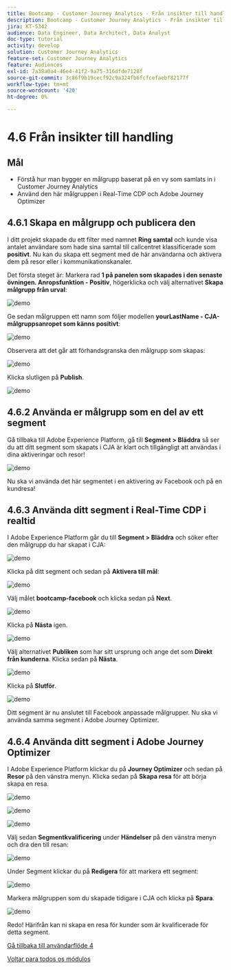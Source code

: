 ```yaml
---
title: Bootcamp - Customer Journey Analytics - Från insikter till handling
description: Bootcamp - Customer Journey Analytics - Från insikter till handling
jira: KT-5342
audience: Data Engineer, Data Architect, Data Analyst
doc-type: tutorial
activity: develop
solution: Customer Journey Analytics
feature-set: Customer Journey Analytics
feature: Audiences
exl-id: 7a38a0a4-46e4-41f2-9a75-316dfde7128f
source-git-commit: 3c86f9b19cecf92c9a324fb6fcfcefaebf82177f
workflow-type: tm+mt
source-wordcount: '420'
ht-degree: 0%

---
```


# 4.6 Från insikter till handling

## Mål

- Förstå hur man bygger en målgrupp baserat på en vy som samlats in i Customer Journey Analytics
- Använd den här målgruppen i Real-Time CDP och Adobe Journey Optimizer

## 4.6.1 Skapa en målgrupp och publicera den

I ditt projekt skapade du ett filter med namnet **Ring samtal** och kunde visa antalet användare som hade sina samtal till callcentret klassificerade som **positivt**. Nu kan du skapa ett segment med de här användarna och aktivera dem på resor eller i kommunikationskanaler.

Det första steget är: Markera rad **1 på panelen som skapades i den senaste övningen. Anropsfunktion - Positiv**, högerklicka och välj alternativet **Skapa målgrupp från urval**:

![demo](./images/aud1.png)

Ge sedan målgruppen ett namn som följer modellen **yourLastName - CJA-målgruppsanropet som känns positivt**:

![demo](./images/aud2.png)

Observera att det går att förhandsgranska den målgrupp som skapas:

![demo](./images/aud3.png)

Klicka slutligen på **Publish**.

![demo](./images/aud4.png)

## 4.6.2 Använda er målgrupp som en del av ett segment

Gå tillbaka till Adobe Experience Platform, gå till **Segment > Bläddra** så ser du att ditt segment som skapats i CJA är klart och tillgängligt att användas i dina aktiveringar och resor!

![demo](./images/aud5.png)

Nu ska vi använda det här segmentet i en aktivering av Facebook och på en kundresa!

## 4.6.3 Använda ditt segment i Real-Time CDP i realtid

I Adobe Experience Platform går du till **Segment > Bläddra** och söker efter den målgrupp du har skapat i CJA:

![demo](./images/aud6.png)

Klicka på ditt segment och sedan på **Aktivera till mål**:

![demo](./images/aud7.png)

Välj målet **bootcamp-facebook** och klicka sedan på **Next**.

![demo](./images/aud8.png)

Klicka på **Nästa** igen.

![demo](./images/aud9.png)

Välj alternativet **Publiken** som har sitt ursprung och ange det som **Direkt från kunderna**. Klicka sedan på **Nästa**.

![demo](./images/aud10.png)

Klicka på **Slutför**.

![demo](./images/aud11.png)

Ditt segment är nu anslutet till Facebook anpassade målgrupper. Nu ska vi använda samma segment i Adobe Journey Optimizer.

## 4.6.4 Använda ditt segment i Adobe Journey Optimizer

I Adobe Experience Platform klickar du på **Journey Optimizer** och sedan på **Resor** på den vänstra menyn. Klicka sedan på **Skapa resa** för att börja skapa en resa.

![demo](./images/aud20.png)

![demo](./images/aud21.png)

![demo](./images/aud22.png)

Välj sedan **Segmentkvalificering** under **Händelser** på den vänstra menyn och dra den till resan:

![demo](./images/aud23.png)

Under Segment klickar du på **Redigera** för att markera ett segment:

![demo](./images/aud24.png)

Markera målgruppen som du skapade tidigare i CJA och klicka på **Spara**.

![demo](./images/aud25.png)

Redo! Härifrån kan ni skapa en resa för kunder som är kvalificerade för detta segment.

[Gå tillbaka till användarflöde 4](./uc4.md)

[Voltar para todos os módulos](./../../overview.md)
